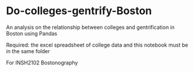 # Do-colleges-gentrify-Boston
An analysis on the relationship between colleges and gentrification in Boston using Pandas

Required: the excel spreadsheet of college data and this notebook must be in the same folder

For INSH2102 Bostonography 
